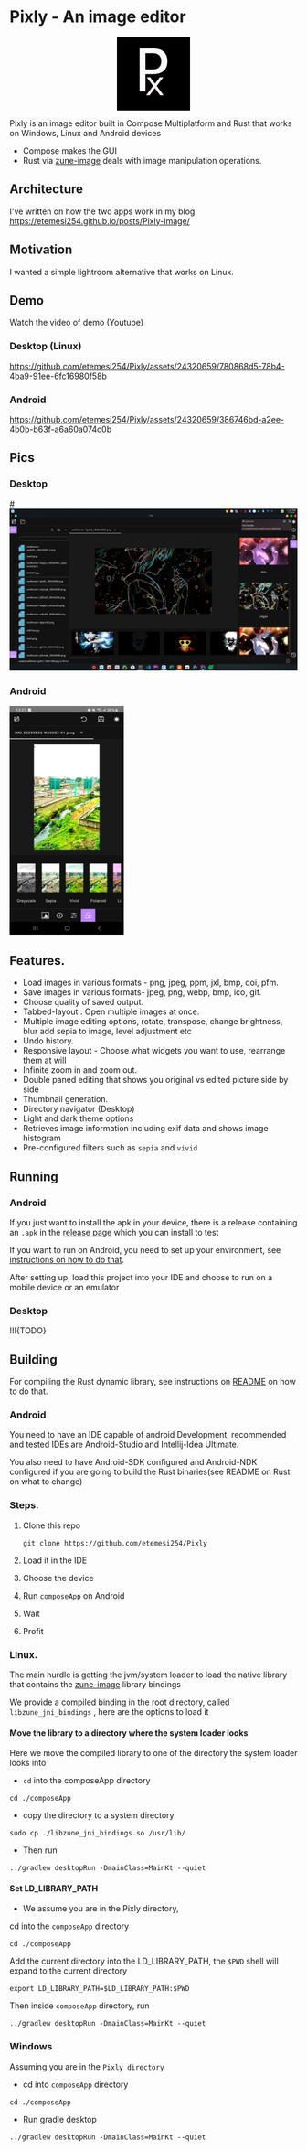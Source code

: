 # Pixly - An image editor
<img src='./screenshots/ic_launcher-playstore.png' width="128px" height="128px" style="display:block; margin-left:auto;margin-right:auto" >


Pixly is an image editor built in Compose Multiplatform and Rust that works on Windows, Linux and Android devices

- Compose makes the GUI 
- Rust via [zune-image] deals with image manipulation operations.

## Architecture
I've written on how the two apps work in my blog https://etemesi254.github.io/posts/Pixly-Image/

## Motivation
I wanted a simple lightroom alternative that works on Linux.

## Demo
Watch the video of demo (Youtube)

### Desktop (Linux)

https://github.com/etemesi254/Pixly/assets/24320659/780868d5-78b4-4ba9-91ee-6fc16980f58b

### Android

https://github.com/etemesi254/Pixly/assets/24320659/386746bd-a2ee-4b0b-b63f-a6a60a074c0b

## Pics

### Desktop

#![Desktop In full view](./screenshots/desktop_full.png)

### Android
<img src="./screenshots/android_view.png"  width="200px" height="400px" />

## Features.

- Load images in various formats - png, jpeg, ppm, jxl, bmp, qoi, pfm.
- Save images in various formats- jpeg, png, webp, bmp, ico, gif.
- Choose quality of saved output.
- Tabbed-layout : Open multiple images at once.
- Multiple image editing options, rotate, transpose, change brightness, blur add sepia to image, level adjustment etc
- Undo history.
- Responsive layout - Choose what widgets you want to use, rearrange them at will
- Infinite zoom in and zoom out.
- Double paned editing that shows you original vs edited picture side by side
- Thumbnail generation.
- Directory navigator (Desktop)
- Light and dark theme options
- Retrieves image information including exif data and shows image histogram
- Pre-configured filters such as `sepia` and `vivid`

##  Running



### Android
If you just want to install the apk in your device, there is a release containing an `.apk` in the
[release page](https://github.com/etemesi254/Pixly/releases/tag/0.1.0) which you can install to test

If you want to run on Android, you need to set up your environment,
see [instructions on how to do that](https://github.com/JetBrains/compose-multiplatform-template#setting-up-your-development-environment).

After setting up, load this project into your IDE and choose to run on a mobile device or an emulator

### Desktop

!!!{TODO}


## Building

For compiling the Rust dynamic library, see instructions on [README](./rust/README.md) on how to do that.

### Android

You need to have an IDE capable of android Development, recommended and tested IDEs are Android-Studio and Intellij-Idea Ultimate.

You also need to have Android-SDK configured and Android-NDK configured if you are going to build the Rust binaries(see README on Rust on what to change)

### Steps.
1. Clone this repo 
    ```shell
    git clone https://github.com/etemesi254/Pixly
    ```
   
2. Load it in the IDE
3. Choose the device 
4. Run `composeApp` on Android
5. Wait
6. Profit

### Linux.
The main hurdle is getting the jvm/system loader to load the native library that contains the [zune-image] library bindings

We provide a compiled binding in the root directory, called `libzune_jni_bindings` , here are the options
to load it

#### Move the library to a directory where the system loader looks

Here we move the compiled library to one of the directory the system loader looks into

- `cd` into the composeApp directory
```shell
cd ./composeApp
```
- copy the directory to a system directory
```shell
sudo cp ./libzune_jni_bindings.so /usr/lib/
```
- Then run 
```shell
../gradlew desktopRun -DmainClass=MainKt --quiet
```
#### Set LD_LIBRARY_PATH
- We assume you are in the Pixly directory,

cd into the `composeApp` directory

```shell 
cd ./composeApp
```
 Add the current directory into the LD_LIBRARY_PATH, the `$PWD` shell will expand to the current directory
```shell
export LD_LIBRARY_PATH=$LD_LIBRARY_PATH:$PWD
```

Then inside `composeApp` directory, run

```shell
../gradlew desktopRun -DmainClass=MainKt --quiet
```

### Windows
Assuming you are in the `Pixly directory`

- cd into `composeApp` directory

```shell
cd ./composeApp
```

- Run gradle desktop

```shell
../gradlew desktopRun -DmainClass=MainKt --quiet
```

[zune-image]: https://github.com/etemesi254/zune-image
